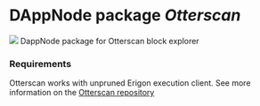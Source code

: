 # DAppNode package _Otterscan_
![](avatar-otter.png)
DappNode package for Otterscan block explorer

### Requirements
Otterscan works with unpruned Erigon execution client. See more information on the [Otterscan repository](https://github.com/wmitsuda/otterscan)
